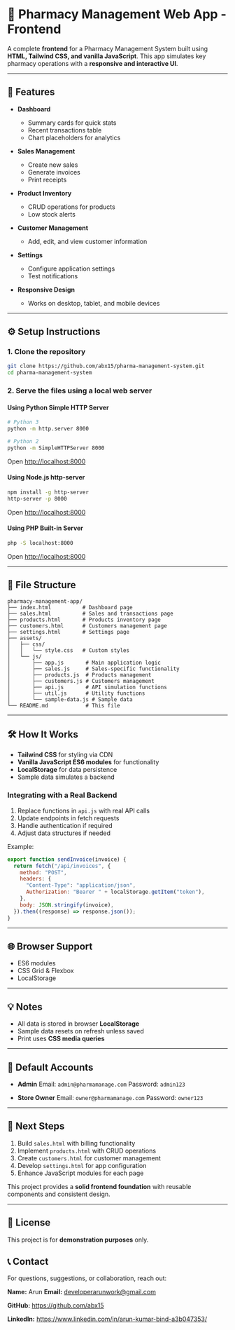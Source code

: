 # 💊 Pharmacy Management Web App - Frontend

A complete **frontend** for a Pharmacy Management System built using **HTML, Tailwind CSS, and vanilla JavaScript**.
This app simulates key pharmacy operations with a **responsive and interactive UI**.

---

## 🚀 Features

- **Dashboard**

  - Summary cards for quick stats
  - Recent transactions table
  - Chart placeholders for analytics

- **Sales Management**

  - Create new sales
  - Generate invoices
  - Print receipts

- **Product Inventory**

  - CRUD operations for products
  - Low stock alerts

- **Customer Management**

  - Add, edit, and view customer information

- **Settings**

  - Configure application settings
  - Test notifications

- **Responsive Design**

  - Works on desktop, tablet, and mobile devices

---

## ⚙️ Setup Instructions

### 1. Clone the repository

```bash
git clone https://github.com/abx15/pharma-management-system.git
cd pharma-management-system
```

### 2. Serve the files using a local web server

#### Using Python Simple HTTP Server

```bash
# Python 3
python -m http.server 8000

# Python 2
python -m SimpleHTTPServer 8000
```

Open [http://localhost:8000](http://localhost:8000)

#### Using Node.js http-server

```bash
npm install -g http-server
http-server -p 8000
```

Open [http://localhost:8000](http://localhost:8000)

#### Using PHP Built-in Server

```bash
php -S localhost:8000
```

Open [http://localhost:8000](http://localhost:8000)

---

## 📂 File Structure

```
pharmacy-management-app/
├── index.html          # Dashboard page
├── sales.html          # Sales and transactions page
├── products.html       # Products inventory page
├── customers.html      # Customers management page
├── settings.html       # Settings page
├── assets/
│   ├── css/
│   │   └── style.css   # Custom styles
│   └── js/
│       ├── app.js       # Main application logic
│       ├── sales.js     # Sales-specific functionality
│       ├── products.js  # Products management
│       ├── customers.js # Customers management
│       ├── api.js       # API simulation functions
│       ├── util.js      # Utility functions
│       └── sample-data.js # Sample data
└── README.md            # This file
```

---

## 🛠 How It Works

- **Tailwind CSS** for styling via CDN
- **Vanilla JavaScript ES6 modules** for functionality
- **LocalStorage** for data persistence
- Sample data simulates a backend

### Integrating with a Real Backend

1. Replace functions in `api.js` with real API calls
2. Update endpoints in fetch requests
3. Handle authentication if required
4. Adjust data structures if needed

Example:

```javascript
export function sendInvoice(invoice) {
  return fetch("/api/invoices", {
    method: "POST",
    headers: {
      "Content-Type": "application/json",
      Authorization: "Bearer " + localStorage.getItem("token"),
    },
    body: JSON.stringify(invoice),
  }).then((response) => response.json());
}
```

---

## 🌐 Browser Support

- ES6 modules
- CSS Grid & Flexbox
- LocalStorage

---

## 💡 Notes

- All data is stored in browser **LocalStorage**
- Sample data resets on refresh unless saved
- Print uses **CSS media queries**

---

## 🔑 Default Accounts

- **Admin**
  Email: `admin@pharmamanage.com`
  Password: `admin123`

- **Store Owner**
  Email: `owner@pharmamanage.com`
  Password: `owner123`

---

## 📌 Next Steps

1. Build `sales.html` with billing functionality
2. Implement `products.html` with CRUD operations
3. Create `customers.html` for customer management
4. Develop `settings.html` for app configuration
5. Enhance JavaScript modules for each page

This project provides a **solid frontend foundation** with reusable components and consistent design.

---

## 📜 License

This project is for **demonstration purposes** only.

## 📞 Contact

For questions, suggestions, or collaboration, reach out:

**Name:** Arun
**Email:** developerarunwork@gmail.com

**GitHub:** https://github.com/abx15

**LinkedIn:** https://www.linkedin.com/in/arun-kumar-bind-a3b047353/
